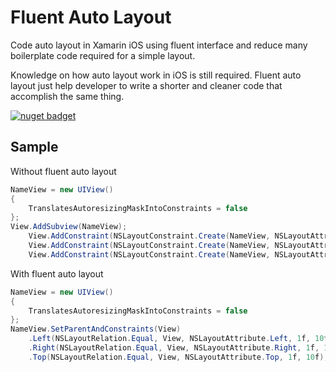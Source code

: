 # Fluent Auto Layout
Code auto layout in Xamarin iOS using fluent interface and reduce many boilerplate code required for a simple layout.

Knowledge on how auto layout work in iOS is still required. Fluent auto layout just help developer to write a shorter and cleaner code that accomplish the same thing.

[![nuget badget](https://img.shields.io/nuget/v/iNormal.FluentAutoLayout.svg)](https://www.nuget.org/packages/iNormal.FluentAutoLayout/)

## Sample
Without fluent auto layout
```C#
NameView = new UIView()
{
    TranslatesAutoresizingMaskIntoConstraints = false
};
View.AddSubview(NameView);
    View.AddConstraint(NSLayoutConstraint.Create(NameView, NSLayoutAttribute.Left, NSLayoutRelation.Equal, View, NSLayoutAttribute.Left, 1f, 10f));
    View.AddConstraint(NSLayoutConstraint.Create(NameView, NSLayoutAttribute.Right, NSLayoutRelation.Equal, View, NSLayoutAttribute.Right, 1f, 10f));
    View.AddConstraint(NSLayoutConstraint.Create(NameView, NSLayoutAttribute.Top, NSLayoutRelation.Equal, View, NSLayoutAttribute.Top, 1f, 10f));
```
With fluent auto layout
```C#
NameView = new UIView()
{
    TranslatesAutoresizingMaskIntoConstraints = false
};
NameView.SetParentAndConstraints(View)
    .Left(NSLayoutRelation.Equal, View, NSLayoutAttribute.Left, 1f, 10f)
    .Right(NSLayoutRelation.Equal, View, NSLayoutAttribute.Right, 1f, 10f)
    .Top(NSLayoutRelation.Equal, View, NSLayoutAttribute.Top, 1f, 10f);
```